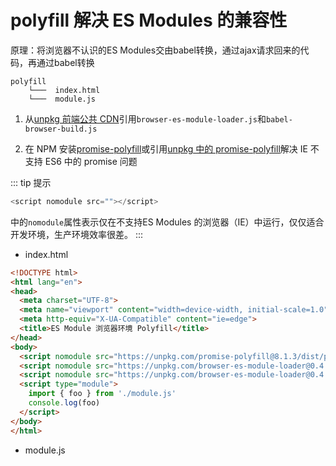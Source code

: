 # polyfill 解决 ES Modules 的兼容性

原理：将浏览器不认识的ES Modules交由babel转换，通过ajax请求回来的代码，再通过babel转换

```
polyfill
    └───  index.html
    └───  module.js
```

1. 从[unpkg 前端公共 CDN](https://unpkg.com/browse/browser-es-module-loader@0.4.1/dist/)引用`browser-es-module-loader.js`和`babel-browser-build.js`

2. 在 NPM 安装[promise-polyfill](https://github.com/taylorhakes/promise-polyfill)或引用[unpkg 中的 promise-polyfill](https://unpkg.com/promise-polyfill@8.2.3/dist/polyfill.min.js)解决 IE 不支持 ES6 中的 promise 问题

::: tip 提示
```js
<script nomodule src=""></script>
```
中的`nomodule`属性表示仅在不支持ES Modules 的浏览器（IE）中运行，仅仅适合开发环境，生产环境效率很差。
:::

- index.html

```html
<!DOCTYPE html>
<html lang="en">
<head>
  <meta charset="UTF-8">
  <meta name="viewport" content="width=device-width, initial-scale=1.0">
  <meta http-equiv="X-UA-Compatible" content="ie=edge">
  <title>ES Module 浏览器环境 Polyfill</title>
</head>
<body>
  <script nomodule src="https://unpkg.com/promise-polyfill@8.1.3/dist/polyfill.min.js"></script>
  <script nomodule src="https://unpkg.com/browser-es-module-loader@0.4.1/dist/babel-browser-build.js"></script>
  <script nomodule src="https://unpkg.com/browser-es-module-loader@0.4.1/dist/browser-es-module-loader.js"></script>
  <script type="module">
    import { foo } from './module.js'
    console.log(foo)
  </script>
</body>
</html>

```

- module.js
```js
```
